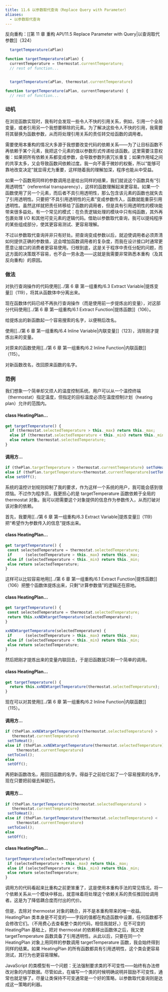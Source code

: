 ```yaml
---
title: 11.6 以参数取代查询（Replace Query with Parameter）
aliases:
  - 以参数取代查询
---
```


反向重构：[[第 11 章 重构 API/11.5 Replace Parameter with Query|以查询取代参数]]（324）

```js
  targetTemperature(aPlan)

function targetTemperature(aPlan) {
  currentTemperature = thermostat.currentTemperature;
  // rest of function...


  targetTemperature(aPlan, thermostat.currentTemperature)

function targetTemperature(aPlan, currentTemperature) {
  // rest of function...
```

### 动机

在浏览函数实现时，我有时会发现一些令人不快的引用关系，例如，引用一个全局变量，或者引用另一个我想要移除的元素。为了解决这些令人不快的引用，我需要将其替换为函数参数，从而将处理引用关系的责任转交给函数的调用者。

需要使用本重构的情况大多源于我想要改变代码的依赖关系——为了让目标函数不再依赖于某个元素，我把这个元素的值以参数形式传递给该函数。这里需要注意权衡：如果把所有依赖关系都变成参数，会导致参数列表冗长重复；如果作用域之间的共享太多，又会导致函数间依赖过度。我一向不善于微妙的权衡，所以“能够可靠地改变决定”就显得尤为重要，这样随着我的理解加深，程序也能从中受益。

如果一个函数用同样的参数调用总是给出同样的结果，我们就说这个函数具有“引用透明性”（referential transparency），这样的函数理解起来更容易。如果一个函数使用了另一个元素，而后者不具引用透明性，那么包含该元素的函数也就失去了引用透明性。只要把“不具引用透明性的元素”变成参数传入，函数就能重获引用透明性。虽然这样就把责任转移给了函数的调用者，但是具有引用透明性的模块能带来很多益处。有一个常见的模式：在负责逻辑处理的模块中只有纯函数，其外再包裹处理 I/O 和其他可变元素的逻辑代码。借助以参数取代查询，我可以提纯程序的某些组成部分，使其更容易测试、更容易理解。

不过以参数取代查询并非只有好处。把查询变成参数以后，就迫使调用者必须弄清如何提供正确的参数值，这会增加函数调用者的复杂度，而我在设计接口时通常更愿意让接口的消费者更容易使用。归根到底，这是关于程序中责任分配的问题，而这方面的决策既不容易，也不会一劳永逸——这就是我需要非常熟悉本重构（及其反向重构）的原因。

### 做法

对执行查询操作的代码使用[[../第 6 章 第一组重构/6.3 Extract Variable|提炼变量]]（119），将其从函数体中分离出来。

现在函数体代码已经不再执行查询操作（而是使用前一步提炼出的变量），对这部分代码使用[[../第 6 章 第一组重构/6.1 Extract Function|提炼函数]]（106）。

给提炼出的新函数起一个容易搜索的名字，以便稍后改名。

使用[[../第 6 章 第一组重构/6.4 Inline Variable|内联变量]]（123），消除刚才提炼出来的变量。

对原来的函数使用[[../第 6 章 第一组重构/6.2 Inline Function|内联函数]]（115）。

对新函数改名，改回原来函数的名字。

### 范例

我们想象一个简单却又烦人的温度控制系统。用户可以从一个温控终端（thermostat）指定温度，但指定的目标温度必须在温度控制计划（heating plan）允许的范围内。

#### class HeatingPlan...

```js
get targetTemperature() {
  if (thermostat.selectedTemperature > this._max) return this._max;
  else if (thermostat.selectedTemperature < this._min) return this._min;
  else return thermostat.selectedTemperature;
}
```

#### 调用方...

```js
if (thePlan.targetTemperature > thermostat.currentTemperature) setToHeat();
else if (thePlan.targetTemperature<thermostat.currentTemperature)setToCool();
else setOff();
```

系统的温控计划规则抑制了我的要求，作为这样一个系统的用户，我可能会感到很烦恼。不过作为程序员，我更担心的是 targetTemperature 函数依赖于全局的 thermostat 对象。我可以把需要这个对象提供的信息作为参数传入，从而打破对该对象的依赖。

首先，我要用[[../第 6 章 第一组重构/6.3 Extract Variable|提炼变量]]（119）把“希望作为参数传入的信息”提炼出来。

#### class HeatingPlan...

```js
get targetTemperature() {
 const selectedTemperature = thermostat.selectedTemperature;
 if      (selectedTemperature > this._max) return this._max;
 else if (selectedTemperature < this._min) return this._min;
 else return selectedTemperature;
}
```

这样可以比较容易地用[[../第 6 章 第一组重构/6.1 Extract Function|提炼函数]]（106）把整个函数体提炼出来，只剩“计算参数值”的逻辑还在原地。

#### class HeatingPlan...

```js
get targetTemperature() {
 const selectedTemperature = thermostat.selectedTemperature;
 return this.xxNEWtargetTemperature(selectedTemperature);
}

xxNEWtargetTemperature(selectedTemperature) {
 if      (selectedTemperature > this._max) return this._max;
 else if (selectedTemperature < this._min) return this._min;
 else return selectedTemperature;
}
```

然后把刚才提炼出来的变量内联回去，于是旧函数就只剩一个简单的调用。

#### class HeatingPlan...

```js
get targetTemperature() {
  return this.xxNEWtargetTemperature(thermostat.selectedTemperature);
}
```

现在可以对其使用[[../第 6 章 第一组重构/6.2 Inline Function|内联函数]]（115）。

#### 调用方...

```js
if (thePlan.xxNEWtargetTemperature(thermostat.selectedTemperature) >
   thermostat.currentTemperature)
 setToHeat();
else if (thePlan.xxNEWtargetTemperature(thermostat.selectedTemperature) <
     thermostat.currentTemperature)
 setToCool();
else
 setOff();
```

再把新函数改名，用回旧函数的名字。得益于之前给它起了一个容易搜索的名字，现在只要把前缀去掉就行。

#### 调用方...

```js
if (thePlan.targetTemperature(thermostat.selectedTemperature) >
   thermostat.currentTemperature)
 setToHeat();
else if (thePlan.targetTemperature(thermostat.selectedTemperature) <
     thermostat.currentTemperature)
 setToCool();
else
 setOff();
```

#### class HeatingPlan...

```js
targetTemperature(selectedTemperature) {
 if (selectedTemperature > this._max) return this._max;
 else if (selectedTemperature < this._min) return this._min;
 else return selectedTemperature;
}
```

调用方的代码看起来比重构之前更笨重了，这是使用本重构手法的常见情况。将一个依赖关系从一个模块中移出，就意味着将处理这个依赖关系的责任推回给调用者。这是为了降低耦合度而付出的代价。

但是，去除对 thermostat 对象的耦合，并不是本重构带来的唯一收益。HeatingPlan 类本身是不可变的——字段的值都在构造函数中设置，任何函数都不会修改它们。（不用费心去查看整个类的代码，相信我就好。）在不可变的 HeatingPlan 基础上，把对 thermostat 的依赖移出函数体之后，我又使 targetTemperature 函数具备了引用透明性。从此以后，只要在同一个 HeatingPlan 对象上用同样的参数调用 targetTemperature 函数，我会始终得到同样的结果。如果 HeatingPlan 的所有函数都具有引用透明性，这个类会更容易测试，其行为也更容易理解。

JavaScript 的类模型有一个问题：无法强制要求类的不可变性——始终有办法修改对象的内部数据。尽管如此，在编写一个类的时候明确说明并鼓励不可变性，通常也就足够了。尽量让类保持不可变通常是一个好的策略，以参数取代查询则是达成这一策略的利器。